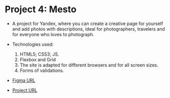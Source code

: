 # Project 4: Mesto

* A project for Yandex, where you can create a creative page for yourself and add photos with descriptions, ideal for photographers, travelers and for everyone who loves to photograph.

* Technologies used:
  1. HTML5; CSS3; JS.
  2. Flexbox and Grid
  3. The site is adapted for different browsers and for all screen sizes.
  4. Forms of validations.


* [Figma URL](https://www.figma.com/file/StZjf8HnoeLdiXS7dYrLAh/JavaScript.-Sprint-4)

* [Project URL](https://mgerikos.github.io/mesto/)




